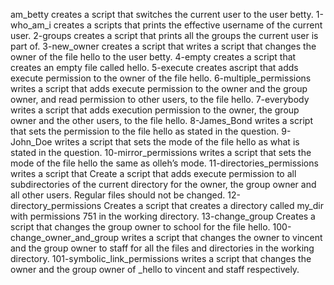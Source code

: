 am_betty creates a script that switches the current user to the user betty.
1-who_am_i creates a scripts that prints the effective username of the current user.
2-groups creates a script that  prints all the groups the current user is part of.
3-new_owner creates a script that writes a script that changes the owner of the file hello to the user betty.
4-empty creates a script that creates an empty file called hello.
5-execute creates ascript that adds execute permission to the owner of the file hello.
6-multiple_permissions writes a script that adds execute permission to the owner and the group owner, and read permission to other users, to the file hello.
7-everybody writes a script that adds execution permission to the owner, the group owner and the other users, to the file hello.
8-James_Bond writes a script that sets the permission to the file hello as stated in the question.
9-John_Doe writes a script that sets the mode of the file hello as what is stated in the question.
10-mirror_permissions writes a script that sets the mode of the file hello the same as olleh’s mode.
11-directories_permissions writes a script that Create a script that adds execute permission to all subdirectories of the current directory for the owner, the group owner and all other users. Regular files should not be changed.
12-directory_permissions Creates a script that creates a directory called my_dir with permissions 751 in the working directory.
13-change_group Creates a script that changes the group owner to school for the file hello.
100-change_owner_and_group writes a script that changes the owner to vincent and the group owner to staff for all the files and directories in the working directory.
101-symbolic_link_permissions writes a script that changes the owner and the group owner of _hello to vincent and staff respectively.

